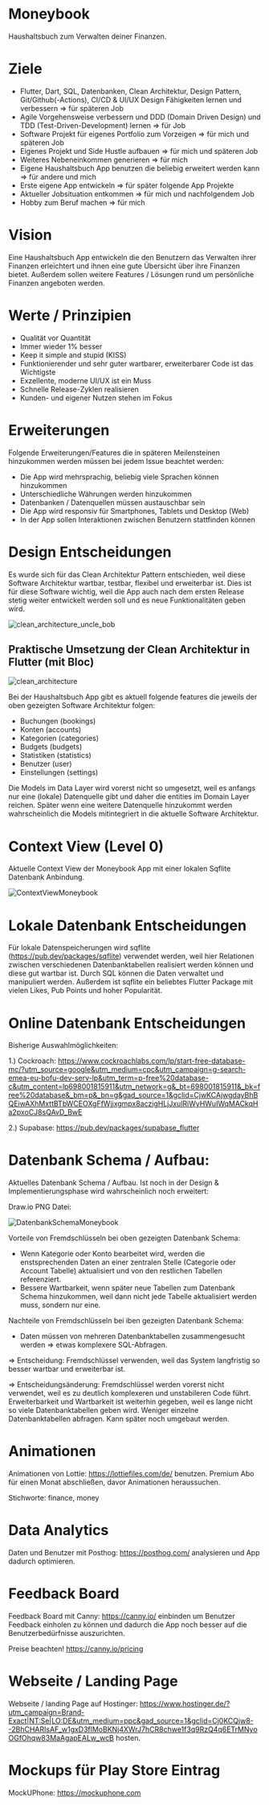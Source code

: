 # Moneybook
Haushaltsbuch zum Verwalten deiner Finanzen.

# Ziele

- Flutter, Dart, SQL, Datenbanken, Clean Architektur, Design Pattern, Git/Github(-Actions), CI/CD & UI/UX Design Fähigkeiten lernen und verbessern => für späteren Job
- Agile Vorgehensweise verbessern und DDD (Domain Driven Design) und TDD (Test-Driven-Development) lernen => für Job
- Software Projekt für eigenes Portfolio zum Vorzeigen => für mich und späteren Job
- Eigenes Projekt und Side Hustle aufbauen => für mich und späteren Job
- Weiteres Nebeneinkommen generieren => für mich
- Eigene Haushaltsbuch App benutzen die beliebig erweitert werden kann => für andere und mich
- Erste eigene App entwickeln => für später folgende App Projekte
- Aktueller Jobsituation entkommen => für mich und nachfolgendem Job
- Hobby zum Beruf machen => für mich

# Vision

Eine Haushaltsbuch App entwickeln die den Benutzern das Verwalten ihrer Finanzen erleichtert und ihnen eine gute Übersicht über ihre Finanzen bietet. Außerdem sollen weitere Features / Lösungen rund um persönliche Finanzen angeboten werden.

# Werte / Prinzipien

- Qualität vor Quantität
- Immer wieder 1% besser
- Keep it simple and stupid (KISS)
- Funktionierender und sehr guter wartbarer, erweiterbarer Code ist das Wichtigste
- Exzellente, moderne UI/UX ist ein Muss
- Schnelle Release-Zyklen realisieren
- Kunden- und eigener Nutzen stehen im Fokus

# Erweiterungen

Folgende Erweiterungen/Features die in späteren Meilensteinen hinzukommen werden müssen bei jedem Issue beachtet werden:

- Die App wird mehrsprachig, beliebig viele Sprachen können hinzukommen
- Unterschiedliche Währungen werden hinzukommen
- Datenbanken / Datenquellen müssen austauschbar sein
- Die App wird responsiv für Smartphones, Tablets und Desktop (Web)
- In der App sollen Interaktionen zwischen Benutzern stattfinden können

# Design Entscheidungen

Es wurde sich für das Clean Architektur Pattern entschieden, weil diese Software Architektur wartbar, testbar, flexibel und erweiterbar ist.
Dies ist für diese Software wichtig, weil die App auch nach dem ersten Release stetig weiter entwickelt werden soll und es neue Funktionalitäten geben wird.

![clean_architecture_uncle_bob](https://github.com/Marcel9494/Moneybook/assets/93829086/dd384c3b-dea6-4c58-9546-b8ecf9c1b728)

## Praktische Umsetzung der Clean Architektur in Flutter (mit Bloc)

![clean_architecture](https://github.com/Marcel9494/Moneybook/assets/93829086/06136010-4228-4092-b341-37451b5d76a2)

Bei der Haushaltsbuch App gibt es aktuell folgende features die jeweils der oben gezeigten Software Architektur folgen:
- Buchungen (bookings)
- Konten (accounts)
- Kategorien (categories)
- Budgets (budgets)
- Statistiken (statistics)
- Benutzer (user)
- Einstellungen (settings)

Die Models im Data Layer wird vorerst nicht so umgesetzt, weil es anfangs nur eine (lokale) Datenquelle gibt und daher die entities im 
Domain Layer reichen. Später wenn eine weitere Datenquelle hinzukommt werden wahrscheinlich die Models mitintegriert in die aktuelle Software Architektur.

# Context View (Level 0)

Aktuelle Context View der Moneybook App mit einer lokalen Sqflite Datenbank Anbindung.

![ContextViewMoneybook](https://github.com/user-attachments/assets/21276d2b-f90f-4028-89b3-bd1e6c31cfbf)

# Lokale Datenbank Entscheidungen

Für lokale Datenspeicherungen wird sqflite (https://pub.dev/packages/sqflite) verwendet werden, weil hier Relationen zwischen verschiedenen Datenbanktabellen realisiert werden können
und diese gut wartbar ist. Durch SQL können die Daten verwaltet und manipuliert werden. Außerdem ist sqflite ein beliebtes Flutter Package mit vielen Likes, Pub Points und hoher Popularität.

# Online Datenbank Entscheidungen

Bisherige Auswahlmöglichkeiten:

1.) Cockroach: https://www.cockroachlabs.com/lp/start-free-database-mc/?utm_source=google&utm_medium=cpc&utm_campaign=g-search-emea-eu-bofu-dev-serv-lp&utm_term=p-free%20database-c&utm_content=lp698001815911&utm_network=g&_bt=698001815911&_bk=free%20database&_bm=p&_bn=g&gad_source=1&gclid=CjwKCAjwgdayBhBQEiwAXhMxttBTbWCEOXgFfWjjxgmpx8aczigHLjJxulRiWyHWuIWqMACkqHa2pxoCJ8sQAvD_BwE

2.) Supabase: https://pub.dev/packages/supabase_flutter

# Datenbank Schema / Aufbau:

Aktuelles Datenbank Schema / Aufbau. Ist noch in der Design & Implementierungsphase wird wahrscheinlich noch erweitert:

Draw.io PNG Datei:

![DatenbankSchemaMoneybook](https://github.com/user-attachments/assets/ac3acca0-25a3-481d-8646-17ab853f4a30)

Vorteile von Fremdschlüsseln bei oben gezeigten Datenbank Schema:
- Wenn Kategorie oder Konto bearbeitet wird, werden die enstsprechenden Daten an einer zentralen Stelle (Categorie oder Account Tabelle) aktualisiert und von den restlichen Tabellen referenziert.
- Bessere Wartbarkeit, wenn später neue Tabellen zum Datenbank Schema hinzukommen, weil dann nicht jede Tabelle aktualisiert werden muss, sondern nur eine.

Nachteile von Fremdschlüsseln bei iben gezeigten Datenbank Schema:
- Daten müssen von mehreren Datenbanktabellen zusammengesucht werden => etwas komplexere SQL-Abfragen.

=> Entscheidung: Fremdschlüssel verwenden, weil das System langfristig so besser wartbar und erweiterbar ist.

=> Entscheidungsänderung: Fremdschlüssel werden vorerst nicht verwendet, weil es zu deutlich komplexeren und unstabileren Code führt.
Erweiterbarkeit und Wartbarkeit ist weiterhin gegeben, weil es lange nicht so viele Datenbanktabellen geben wird.
Weniger einzelne Datenbanktabellen abfragen. Kann später noch umgebaut werden.

# Animationen

Animationen von Lottie: https://lottiefiles.com/de/ benutzen. Premium Abo für einen Monat abschließen, davor Animationen heraussuchen.

Stichworte: finance, money

# Data Analytics

Daten und Benutzer mit Posthog: https://posthog.com/ analysieren und App dadurch optimieren.

# Feedback Board

Feedback Board mit Canny: https://canny.io/ einbinden um Benutzer Feedback einholen zu können und dadurch die App noch besser auf die Benutzerbedürfnisse auszurichten.

Preise beachten! https://canny.io/pricing

# Webseite / Landing Page

Webseite / landing Page auf Hostinger: https://www.hostinger.de/?utm_campaign=Brand-Exact|NT:Se|LO:DE&utm_medium=ppc&gad_source=1&gclid=Cj0KCQjw8--2BhCHARIsAF_w1gxD3flMoBKNj4XWrJ7hCR8chwe1f3q9RzQ4q6ETrMNyoOGfOhqw83MaAgapEALw_wcB hosten.

# Mockups für Play Store Eintrag

MockUPhone: https://mockuphone.com
